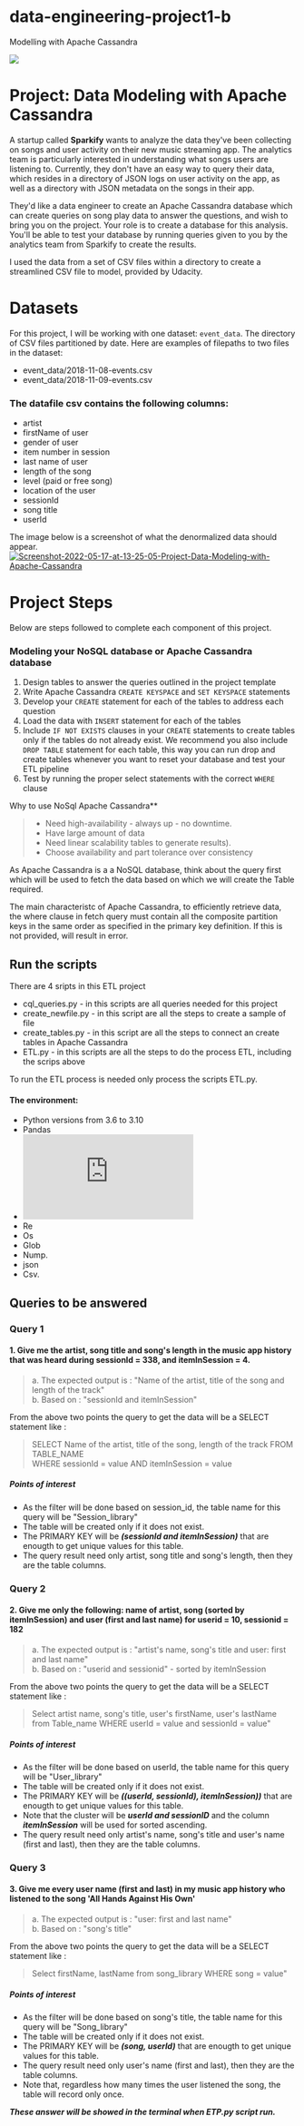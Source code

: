 # data-engineering-project1-b
Modelling with Apache Cassandra

![](https://miro.medium.com/max/1400/1*l6ukY_v43LK9LB9fjV2f0g.png)

# Project: Data Modeling with Apache Cassandra

A startup called **Sparkify** wants to analyze the data they've been collecting on songs and user activity on their new music streaming app. The analytics team is particularly interested in understanding what songs users are listening to. Currently, they don't have an easy way to query their data, which resides in a directory of JSON logs on user activity on the app, as well as a directory with JSON metadata on the songs in their app.

They'd like a data engineer to create an Apache Cassandra database which can create queries on song play data to answer the questions, and wish to bring you on the project. Your role is to create a database for this analysis. You'll be able to test your database by running queries given to you by the analytics team from Sparkify to create the results.

I used the data from a set of CSV files within a directory to create a streamlined CSV file to model, provided by Udacity.


# Datasets

For this project, I will be working with one dataset: `event_data`. The directory of CSV files partitioned by date. Here are examples of filepaths to two files in the dataset:

* event_data/2018-11-08-events.csv
* event_data/2018-11-09-events.csv



### The datafile csv contains the following columns:

-   artist
-   firstName of user
-   gender of user
-   item number in session
-   last name of user
-   length of the song
-   level (paid or free song)
-   location of the user
-   sessionId
-   song title
-   userId

The image below is a screenshot of what the denormalized data should appear.
<a href="https://ibb.co/19B8Gp0"><img src="https://i.ibb.co/4jCPRDF/Screenshot-2022-05-17-at-13-25-05-Project-Data-Modeling-with-Apache-Cassandra.png" alt="Screenshot-2022-05-17-at-13-25-05-Project-Data-Modeling-with-Apache-Cassandra" border="0"></a>


# Project Steps

Below are steps followed to complete each component of this project.

### Modeling your NoSQL database or Apache Cassandra database

1.  Design tables to answer the queries outlined in the project template
2.  Write Apache Cassandra `CREATE KEYSPACE` and `SET KEYSPACE` statements
3.  Develop your `CREATE` statement for each of the tables to address each question
4.  Load the data with `INSERT` statement for each of the tables
5.  Include `IF NOT EXISTS` clauses in your `CREATE` statements to create tables only if the tables do not already exist. We recommend you also include `DROP TABLE` statement for each table, this way you can run drop and create tables whenever you want to reset your database and test your ETL pipeline
6.  Test by running the proper select statements with the correct `WHERE` clause

 Why to use NoSql Apache Cassandra**

>- Need high-availability - always up - no downtime.
>- Have large amount of data
>- Need linear scalability tables to generate results). 
>- Choose availability and part tolerance over consistency

 As Apache Cassandra is a a NoSQL database, think about the query first which will be used to fetch the data based on  which we will create the Table required.

 The main characteristc of Apache Cassandra,  to efficiently retrieve data, the where clause in fetch query must contain all the composite partition keys in the same order as specified in the primary key definition. If this is not provided, will result in error.


## Run the scripts
There are 4 sripts in this ETL project
- cql_queries.py - in this scripts are all queries needed for this project
- create_newfile.py - in this script are all the steps to create a sample of file
- create_tables.py - in this script are all the steps to connect an create tables in Apache Cassandra
- ETL.py - in this scripts are all the steps to do the process ETL, including the scrips above

To run the ETL process is needed only process the scripts ETL.py. 

#### The environment:
-  Python versions from 3.6 to 3.10    
- Pandas
- ![Cassandra](https://docs.datastax.com/en/archived/cassandra/3.0/index.html)
- Re
- Os
- Glob
- Nump. 
- json
- Csv.

## Queries to be answered

### Query 1
#### 1. Give me the artist, song title and song's length in the music app history that was heard during sessionId = 338, and itemInSession = 4. 

> a. The expected output is : "Name of the artist, title of the song and length of the track"    
> b. Based on : "sessionId and itemInSession"

From the above two points the query to get the data will be a SELECT statement like :

>SELECT Name of the artist, title of the song, length of the track FROM TABLE_NAME  
>       WHERE sessionId = value AND itemInSession = value

##### Points of interest

<ul>
<li>As the filter will be done based on session_id, the table name for this query will be "Session_library"</li>
<li>The table will be created only if it does not exist.</li>
<li>The PRIMARY KEY will be <em><strong>(sessionId and itemInSession)</strong></em> that are enougth to get unique values for this table.</li>
<li>The query result need only artist, song title and song's length, then they are the table columns.</li>
</ul>

### Query 2
#### 2. Give me only the following: name of artist, song (sorted by itemInSession) and user (first and last name) for userid = 10, sessionid = 182
    
>a. The expected output is : "artist's name, song's title and user: first and last name"    
>b. Based on : "userid and sessionid" - sorted by itemInSession

From the above two points the query to get the data will be a SELECT statement like :

>Select artist name, song's title, user's firstName, user's lastName from Table_name WHERE userId = value and sessionId = value"

##### Points of interest

<ul>
<li>As the filter will be done based on userId, the table name for this query will be "User_library"</li>
<li>The table will be created only if it does not exist.</li>
<li>The PRIMARY KEY will be <em><strong>((userId, sessionId), itemInSession))</strong></em> that are enougth to get unique values for this table.</li>
<li>Note that the cluster will be  <em><strong>userId and sessionID</strong></em>  and the column <em><strong>itemInSession</em></strong> will be used for sorted ascending.</li>
<li>The query result need only artist's name, song's title and user's name (first and last), then they are the table columns.</li>
</ul>

### Query 3
#### 3. Give me every user name (first and last) in my music app history who listened to the song 'All Hands Against His Own'

>a. The expected output is : "user: first and last name"    
>b. Based on : "song's title" 
    
From the above two points the query to get the data will be a SELECT statement like :

>Select firstName, lastName from song_library WHERE song = value"


##### Points of interest

<ul>
<li>As the filter will be done based on song's title, the table name for this query will be "Song_library"</li>
<li>The table will be created only if it does not exist.</li>
<li>The PRIMARY KEY will be <em><strong>(song, userId)</strong></em> that are enougth to get unique values for this table.</li>
<li>The query result need only user's name (first and last), then they are the table columns.</li>
<li>Note that, regardless how many times the user listened the song, the table will record only once.</li>
</ul>

<em><strong>These answer will be showed in the terminal when ETP.py script run.</em></strong>
